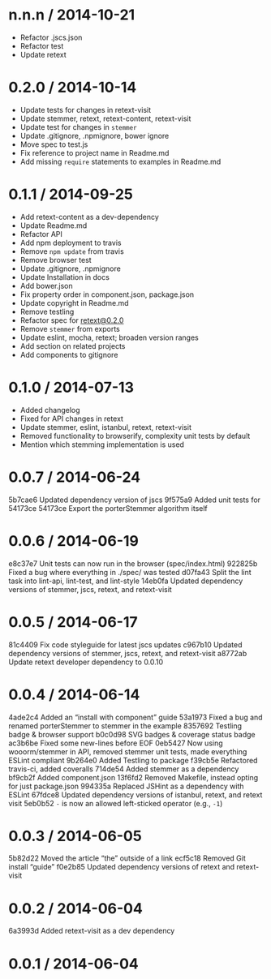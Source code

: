 
n.n.n / 2014-10-21
==================

 * Refactor .jscs.json
 * Refactor test
 * Update retext

0.2.0 / 2014-10-14
==================

 * Update tests for changes in retext-visit
 * Update stemmer, retext, retext-content, retext-visit
 * Update test for changes in `stemmer`
 * Update .gitignore, .npmignore, bower ignore
 * Move spec to test.js
 * Fix reference to project name in Readme.md
 * Add missing `require` statements to examples in Readme.md

0.1.1 / 2014-09-25
==================

 * Add retext-content as a dev-dependency
 * Update Readme.md
 * Refactor API
 * Add npm deployment to travis
 * Remove `npm update` from travis
 * Remove browser test
 * Update .gitignore, .npmignore
 * Update Installation in docs
 * Add bower.json
 * Fix property order in component.json, package.json
 * Update copyright in Readme.md
 * Remove testling
 * Refactor spec for retext@0.2.0
 * Remove `stemmer` from exports
 * Update eslint, mocha, retext; broaden version ranges
 * Add section on related projects
 * Add components to gitignore

0.1.0 / 2014-07-13
==================

 * Added changelog
 * Fixed for API changes in retext
 * Update stemmer, eslint, istanbul, retext, retext-visit
 * Removed functionality to browserify, complexity unit tests by default
 * Mention which stemming implementation is used

0.0.7 / 2014-06-24
==================

5b7cae6 Updated dependency version of jscs
9f575a9 Added unit tests for 54173ce
54173ce Export the porterStemmer algorithm itself

0.0.6 / 2014-06-19
==================

e8c37e7 Unit tests can now run in the browser (spec/index.html)
922825b Fixed a bug where everything in ./spec/ was tested
d07fa43 Split the lint task into lint-api, lint-test, and lint-style
14eb0fa Updated dependency versions of stemmer, jscs, retext, and retext-visit

0.0.5 / 2014-06-17
==================

81c4409 Fix code styleguide for latest jscs updates
c967b10 Updated dependency versions of stemmer, jscs, retext, and retext-visit
a8772ab Update retext developer dependency to 0.0.10

0.0.4 / 2014-06-14
==================

4ade2c4 Added an “install with component” guide
53a1973 Fixed a bug and renamed porterStemmer to stemmer in the example
8357692 Testling badge & browser support
b0c0d98 SVG badges & coverage status badge
ac3b6be Fixed some new-lines before EOF
0eb5427 Now using wooorm/stemmer in API, removed stemmer unit tests, made everything ESLint compliant
9b264e0 Added Testling to package
f39cb5e Refactored travis-ci, added coveralls
714de54 Added stemmer as a dependency
bf9cb2f Added component.json
13f6fd2 Removed Makefile, instead opting for just package.json
994335a Replaced JSHint as a dependency with ESLint
67fdce8 Updated dependency versions of istanbul, retext, and retext visit
5eb0b52 `-` is now an allowed left-sticked operator (e.g., `-1`)

0.0.3 / 2014-06-05
==================

5b82d22 Moved the article “the” outside of a link
ecf5c18 Removed Git install “guide”
f0e2b85 Updated dependency versions of retext and retext-visit

0.0.2 / 2014-06-04
==================

6a3993d Added retext-visit as a dev dependency

0.0.1 / 2014-06-04
==================
